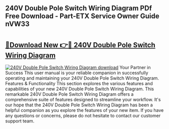 ## 240V Double Pole Switch Wiring Diagram PDf Free Download - Part-ETX Service Owner Guide nVW33

# <h2><a href="http://dfm4h7l.blite.top/?on=240V+Double+Pole+Switch+Wiring+Diagram">🔗Download New 👉🔴 240V Double Pole Switch Wiring Diagram</a></h2>

[![240V Double Pole Switch Wiring Diagram download](https://i.imgur.com/lujVjoI.png)](http://dfm4h7l.blite.top/?on=240V+Double+Pole+Switch+Wiring+Diagram)
Your Partner in Success This user manual is your reliable companion in successfully operating and maintaining your 240V Double Pole Switch Wiring Diagram. Features & Functionality This section explores the various features and capabilities of your new 240V Double Pole Switch Wiring Diagram. This remarkable 240V Double Pole Switch Wiring Diagram offers a comprehensive suite of features designed to streamline your workflow. It's our hope that the 240V Double Pole Switch Wiring Diagram has been a helpful companion as you explore the features of your new item. If you have any questions or concerns, please do not hesitate to contact our customer support team.

